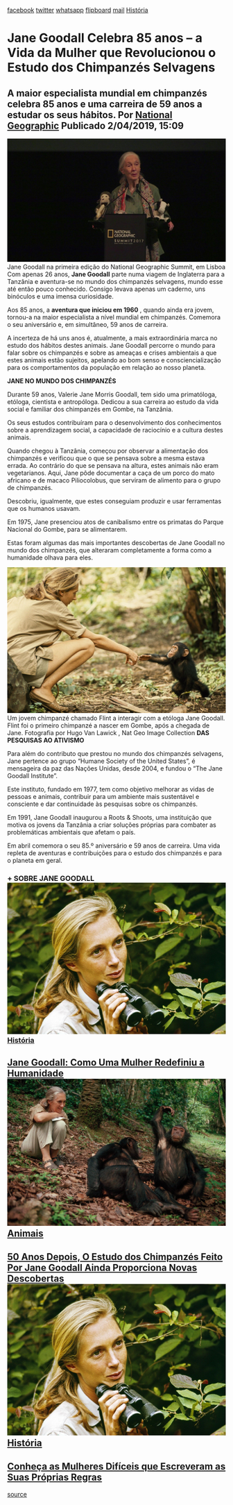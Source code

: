 [facebook](https://www.facebook.com/sharer/sharer.php?u=https%3A%2F%2Fwww.natgeo.pt%2Fhistoria%2F2019%2F04%2Fjane-goodall-celebra-85-anos-a-vida-da-mulher-que-revolucionou-o-estudo-dos-chimpanzes-selvagens) [twitter](https://twitter.com/share?url=https%3A%2F%2Fwww.natgeo.pt%2Fhistoria%2F2019%2F04%2Fjane-goodall-celebra-85-anos-a-vida-da-mulher-que-revolucionou-o-estudo-dos-chimpanzes-selvagens&via=natgeo&text=Jane%20Goodall%20Celebra%2085%20anos%20%E2%80%93%20a%20Vida%20da%20Mulher%20que%20Revolucionou%20o%20Estudo%20dos%20Chimpanz%C3%A9s%20Selvagens) [whatsapp](https://web.whatsapp.com/send?text=https%3A%2F%2Fwww.natgeo.pt%2Fhistoria%2F2019%2F04%2Fjane-goodall-celebra-85-anos-a-vida-da-mulher-que-revolucionou-o-estudo-dos-chimpanzes-selvagens) [flipboard](https://share.flipboard.com/bookmarklet/popout?v=2&title=Jane%20Goodall%20Celebra%2085%20anos%20%E2%80%93%20a%20Vida%20da%20Mulher%20que%20Revolucionou%20o%20Estudo%20dos%20Chimpanz%C3%A9s%20Selvagens&url=https%3A%2F%2Fwww.natgeo.pt%2Fhistoria%2F2019%2F04%2Fjane-goodall-celebra-85-anos-a-vida-da-mulher-que-revolucionou-o-estudo-dos-chimpanzes-selvagens) [mail](mailto:?subject=NatGeo&body=https%3A%2F%2Fwww.natgeo.pt%2Fhistoria%2F2019%2F04%2Fjane-goodall-celebra-85-anos-a-vida-da-mulher-que-revolucionou-o-estudo-dos-chimpanzes-selvagens%20-%20Jane%20Goodall%20Celebra%2085%20anos%20%E2%80%93%20a%20Vida%20da%20Mulher%20que%20Revolucionou%20o%20Estudo%20dos%20Chimpanz%C3%A9s%20Selvagens) [História](https://www.natgeo.pt/historia) 
# Jane Goodall Celebra 85 anos – a Vida da Mulher que Revolucionou o Estudo dos Chimpanzés Selvagens 
## A maior especialista mundial em chimpanzés celebra 85 anos e uma carreira de 59 anos a estudar os seus hábitos. Por [National Geographic](https://www.natgeo.pt/autor/national-geographic) Publicado 2/04/2019, 15:09 
![Jane Goodall na primeira edição do National Geographic Summit, em Lisboa](img/files_styles_image_00_public_jane_goodall_pt_pt_mux_1.jpg)
Jane Goodall na primeira edição do National Geographic Summit, em Lisboa Com apenas 26 anos, **Jane Goodall** parte numa viagem de Inglaterra para a Tanzânia e aventura-se no mundo dos chimpanzés selvagens, mundo esse até então pouco conhecido. Consigo levava apenas um caderno, uns binóculos e uma imensa curiosidade. 

Aos 85 anos, a **aventura que iniciou em 1960** , quando ainda era jovem, tornou-a na maior especialista a nível mundial em chimpanzés. Comemora o seu aniversário e, em simultâneo, 59 anos de carreira. 

A incerteza de há uns anos é, atualmente, a mais extraordinária marca no estudo dos hábitos destes animais. Jane Goodall percorre o mundo para falar sobre os chimpanzés e sobre as ameaças e crises ambientais a que estes animais estão sujeitos, apelando ao bom senso e consciencialização para os comportamentos da população em relação ao nosso planeta. 

**JANE NO MUNDO DOS CHIMPANZÉS** 

Durante 59 anos, Valerie Jane Morris Goodall, tem sido uma primatóloga, etóloga, cientista e antropóloga. Dedicou a sua carreira ao estudo da vida social e familiar dos chimpanzés em Gombe, na Tanzânia. 

Os seus estudos contribuíram para o desenvolvimento dos conhecimentos sobre a aprendizagem social, a capacidade de raciocínio e a cultura destes animais. 

Quando chegou à Tanzânia, começou por observar a alimentação dos chimpanzés e verificou que o que se pensava sobre a mesma estava errada. Ao contrário do que se pensava na altura, estes animais não eram vegetarianos. Aqui, Jane pôde documentar a caça de um porco do mato africano e de macaco Piliocolobus, que serviram de alimento para o grupo de chimpanzés. 

Descobriu, igualmente, que estes conseguiam produzir e usar ferramentas que os humanos usavam. 

Em 1975, Jane presenciou atos de canibalismo entre os primatas do Parque Nacional do Gombe, para se alimentarem. 

Estas foram algumas das mais importantes descobertas de Jane Goodall no mundo dos chimpanzés, que alteraram completamente a forma como a humanidade olhava para eles. 

![Jovem chimpanzé chamado Flint a interagir com a etóloga Jane Goodall.](img/files_styles_image_00_public_0_jane_goodall_difficult_women.jpg)
Um jovem chimpanzé chamado Flint a interagir com a etóloga Jane Goodall. Flint foi o primeiro chimpanzé a nascer em Gombe, após a chegada de Jane. 
Fotografia por Hugo Van Lawick , Nat Geo Image Collection **DAS PESQUISAS AO ATIVISMO** 

Para além do contributo que prestou no mundo dos chimpanzés selvagens, Jane pertence ao grupo “Humane Society of the United States”, é mensageira da paz das Nações Unidas, desde 2004, e fundou o “The Jane Goodall Institute”. 

Este instituto, fundado em 1977, tem como objetivo melhorar as vidas de pessoas e animais, contribuir para um ambiente mais sustentável e consciente e dar continuidade às pesquisas sobre os chimpanzés. 

Em 1991, Jane Goodall inaugurou a Roots & Shoots, uma instituição que motiva os jovens da Tanzânia a criar soluções próprias para combater as problemáticas ambientais que afetam o país. 

Em abril comemora o seu 85.º aniversário e 59 anos de carreira. Uma vida repleta de aventuras e contribuições para o estudo dos chimpanzés e para o planeta em geral. 

### + SOBRE JANE GOODALL [![Jane Goodall, em 1965, no filme “Miss Goodall and the Wild Chimpanzees”](img/files_styles_image_00_public_01_jane_goodall_difficult_women.jpg)](https://www.natgeo.pt/historia/2019/01/jane-goodall-como-uma-mulher-redefiniu-a-humanidade) [História](https://www.natgeo.pt/historia) 
## [Jane Goodall: Como Uma Mulher Redefiniu a Humanidade](https://www.natgeo.pt/historia/2019/01/jane-goodall-como-uma-mulher-redefiniu-a-humanidade) [![Jane Goodall sorri aos chimpanzés de Gombe](img/files_styles_image_00_public_01_jane_gombe_chimp_study.jpg)](https://www.natgeo.pt/animais/2017/11/50-anos-depois-o-estudo-dos-chimpanzes-feito-por-jane-goodall-ainda-proporciona-novas-descobertas) [Animais](https://www.natgeo.pt/animais) 
## [50 Anos Depois, O Estudo dos Chimpanzés Feito Por Jane Goodall Ainda Proporciona Novas Descobertas](https://www.natgeo.pt/animais/2017/11/50-anos-depois-o-estudo-dos-chimpanzes-feito-por-jane-goodall-ainda-proporciona-novas-descobertas) [![Jane Goodall](img/files_styles_image_00_public_01_difficult_women_book_talk.jpg)](https://www.natgeo.pt/historia/2018/05/conheca-as-mulheres-dificeis-que-escreveram-as-suas-proprias-regras) [História](https://www.natgeo.pt/historia) 
## [Conheça as Mulheres Difíceis que Escreveram as Suas Próprias Regras](https://www.natgeo.pt/historia/2018/05/conheca-as-mulheres-dificeis-que-escreveram-as-suas-proprias-regras) 

[source](https://www.natgeo.pt/historia/2019/04/jane-goodall-celebra-85-anos-a-vida-da-mulher-que-revolucionou-o-estudo-dos-chimpanzes-selvagens)